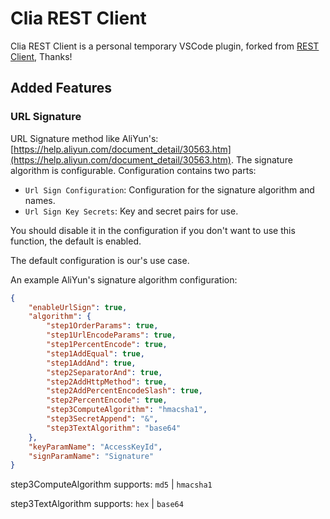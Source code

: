 # Clia REST Client

Clia REST Client is a personal temporary VSCode plugin, forked from [REST Client](https://github.com/Huachao/vscode-restclient), Thanks!

## Added Features

### URL Signature

URL Signature method like AliYun's: [https://help.aliyun.com/document_detail/30563.htm](https://help.aliyun.com/document_detail/30563.htm).
The signature algorithm is configurable. Configuration contains two parts:

- `Url Sign Configuration`: Configuration for the signature algorithm and names.
- `Url Sign Key Secrets`: Key and secret pairs for use.

You should disable it in the configuration if you don't want to use this function, the default is enabled.

The default configuration is our's use case.

An example AliYun's signature algorithm configuration:

```json
{
    "enableUrlSign": true,
    "algorithm": {
        "step1OrderParams": true,
        "step1UrlEncodeParams": true,
        "step1PercentEncode": true,
        "step1AddEqual": true,
        "step1AddAnd": true,
        "step2SeparatorAnd": true,
        "step2AddHttpMethod": true,
        "step2AddPercentEncodeSlash": true,
        "step2PercentEncode": true,
        "step3ComputeAlgorithm": "hmacsha1",
        "step3SecretAppend": "&",
        "step3TextAlgorithm": "base64"
    },
    "keyParamName": "AccessKeyId",
    "signParamName": "Signature"
}
```

step3ComputeAlgorithm supports: `md5` | `hmacsha1`

step3TextAlgorithm supports: `hex` | `base64`
